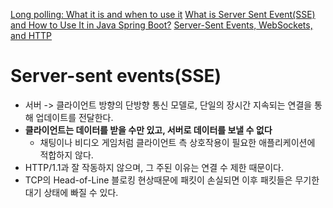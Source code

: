 [Long polling: What it is and when to use it](https://sendbird.com/developer/tutorials/what-is-long-polling?utm_source=chatgpt.com)
[What is Server Sent Event(SSE) and How to Use It in Java Spring Boot?](https://medium.com/codimis/what-is-server-sent-event-sse-and-how-to-use-it-in-java-spring-boot-7f4ffa828882)
[Server-Sent Events, WebSockets, and HTTP](https://www.mnot.net/blog/2022/02/20/websockets)
# Server-sent events(SSE)
- 서버 -> 클라이언트 방향의 단방향 통신 모델로, 단일의 장시간 지속되는 연결을 통해 업데이트를 전달한다.
- **클라이언트는 데이터를 받을 수만 있고, 서버로 데이터를 보낼 수 없다**
	- 채팅이나 비디오 게임처럼 클라이언트 측 상호작용이 필요한 애플리케이션에 적합하지 않다.
- HTTP/1.1과 잘 작동하지 않으며, 그 주된 이유는 연결 수 제한 때문이다.
- TCP의 Head-of-Line 블로킹 현상때문에 패킷이 손실되면 이후 패킷들은 무기한 대기 상태에 빠질 수 있다.